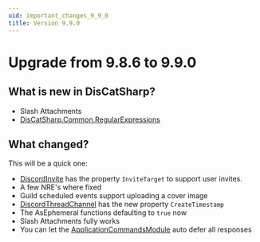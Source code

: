 ```yaml
---
uid: important_changes_9_9_0
title: Version 9.9.0
---
```


# Upgrade from **9.8.6** to **9.9.0**

## What is new in DisCatSharp?
- Slash Attachments
- [DisCatSharp.Common.RegularExpressions](DisCatSharp.Common.RegularExpressions)

## What changed?

This will be a quick one:

 - [DiscordInvite](xref:DisCatSharp.Entities.DiscordInvite) has the property `InviteTarget` to support user invites.
 - A few NRE's where fixed
 - Guild scheduled events support uploading a cover image
 - [DiscordThreadChannel](xref:DisCatSharp.Entities.DiscordThreadChannel) has the new property `CreateTimestamp`
 - The AsEphemeral functions defaulting to `true` now
 - Slash Attachments fully works
 - You can let the [ApplicationCommandsModule](DisCatSharp.ApplicationCommands.ApplicationCommandsModule) auto defer all responses
